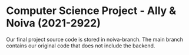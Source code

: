 # Computer Science Project - Ally & Noiva (2021-2922)
Our final project source code is stored in noiva-branch. The main branch contains our original code that does not include the backend. 
